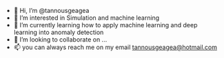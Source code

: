 - 👋 Hi, I’m @tannousgeagea
- 👀 I’m interested in Simulation and machine learning
- 🌱 I’m currently learning how to apply machine learning and deep learning into anomaly detection
- 💞️ I’m looking to collaborate on ...
- 📫 you can always reach me on my email tannousgeagea@hotmail.com

<!---
tannousgeagea/tannousgeagea is a ✨ special ✨ repository because its `README.md` (this file) appears on your GitHub profile.
You can click the Preview link to take a look at your changes.
--->
